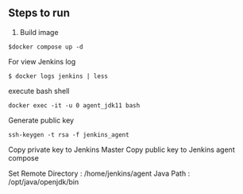 ## Steps to run

1. Build image
```
$docker compose up -d
```
For view Jenkins log
```
$ docker logs jenkins | less
```

execute bash shell
```
docker exec -it -u 0 agent_jdk11 bash
```

Generate public key
```
ssh-keygen -t rsa -f jenkins_agent
```

Copy private key to Jenkins Master
Copy public key to Jenkins agent compose

Set
Remote Directory : /home/jenkins/agent
Java Path : /opt/java/openjdk/bin